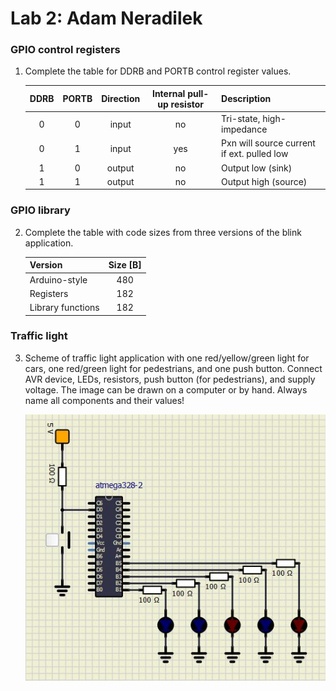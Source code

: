 # Lab 2: Adam Neradilek

### GPIO control registers

1. Complete the table for DDRB and PORTB control register values.

   | **DDRB** | **PORTB** | **Direction** | **Internal pull-up resistor** | **Description** |
   | :-: | :-: | :-: | :-: | :-- |
   | 0 | 0 | input  | no  | Tri-state, high-impedance                  |
   | 0 | 1 | input  | yes | Pxn will source current if ext. pulled low |
   | 1 | 0 | output | no  | Output low (sink)                          |
   | 1 | 1 | output | no  | Output high (source)                       |

### GPIO library

2. Complete the table with code sizes from three versions of the blink application.

   | **Version** | **Size [B]** |
   | :-- | :-: |
   | Arduino-style     | 480 |
   | Registers         | 182 |
   | Library functions | 182 |

### Traffic light

3. Scheme of traffic light application with one red/yellow/green light for cars, one red/green light for pedestrians, and one push button. Connect AVR device, LEDs, resistors, push button (for pedestrians), and supply voltage. The image can be drawn on a computer or by hand. Always name all components and their values!

   ![your figure](https://github.com/xnerad04/DE2/blob/main/Lab2_homework.JPG)
